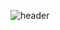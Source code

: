 ![header](https://capsule-render.vercel.app/api?type=Waving&color=000000&height=300&section=header&fontSize=50&fontAlign=75&fontColor=ffffff&text=JeongHyeonLee&descAlign=91&desc=Front-End)
